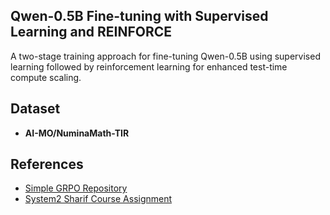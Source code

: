 ## Qwen-0.5B Fine-tuning with Supervised Learning and REINFORCE

A two-stage training approach for fine-tuning Qwen-0.5B using supervised learning followed by reinforcement learning for enhanced test-time compute scaling.

## Dataset

- **AI-MO/NuminaMath-TIR**

## References

- [Simple GRPO Repository](https://github.com/lsdefine/simple_GRPO)  
- [System2 Sharif Course Assignment](https://sut-system2.github.io) 


